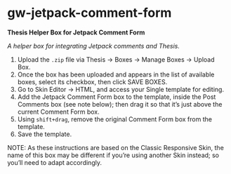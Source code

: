# gw-jetpack-comment-form
**Thesis Helper Box for Jetpack Comment Form**

_A helper box for integrating Jetpack comments and Thesis._

1. Upload the `.zip` file via Thesis → Boxes → Manage Boxes → Upload Box.
2. Once the box has been uploaded and appears in the list of available boxes, select its checkbox, then click SAVE BOXES.
3. Go to Skin Editor → HTML, and access your Single template for editing.
4. Add the Jetpack Comment Form box to the template, inside the Post Comments box (see note below); then drag it so that it’s just above the current Comment Form box.
5. Using `shift+drag`, remove the original Comment Form box from the template.
6. Save the template.

NOTE: As these instructions are based on the Classic Responsive Skin, the name of this box may be different if you’re using another Skin instead; so you’ll need to adapt accordingly.
